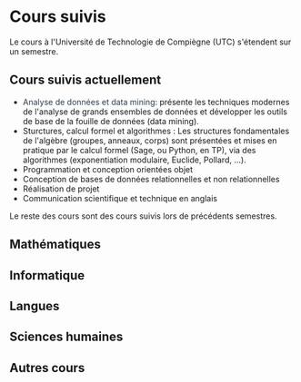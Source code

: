 # Cours suivis

Le cours à l'Université de Technologie de Compiègne (UTC) s'étendent sur un semestre.

## Cours suivis actuellement
* <span style="color:#2C3E50">Analyse de données et data mining</span>: présente les techniques modernes de l'analyse de grands ensembles de données et développer les outils de base de la fouille de données (data mining).
* Sturctures, calcul formel et algorithmes : Les structures fondamentales de l'algèbre (groupes, anneaux, corps) sont présentées et mises en pratique par le calcul formel (Sage, ou Python, en TP), via des algorithmes (exponentiation modulaire, Euclide, Pollard, ...).
* Programmation et conception orientées objet
* Conception de bases de données relationnelles et non relationnelles
* Réalisation de projet
* Communication scientifique et technique en anglais


Le reste des cours sont des cours suivis lors de précédents semestres.


## Mathématiques

## Informatique

## Langues

## Sciences humaines

## Autres cours

